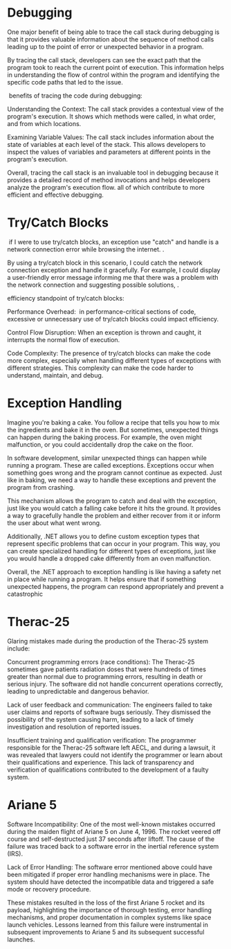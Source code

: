 
# Debugging
One major benefit of being able to trace the call stack during debugging is that it provides valuable information about the sequence of method calls leading up to the point of error or unexpected behavior in a program.

By tracing the call stack, developers can see the exact path that the program took to reach the current point of execution. This information helps in understanding the flow of control within the program and identifying the specific code paths that led to the issue.

 benefits of tracing the code during debugging:

Understanding the Context: The call stack provides a contextual view of the program's execution. It shows which methods were called, in what order, and from which locations.

Examining Variable Values: The call stack includes information about the state of variables at each level of the stack. This allows developers to inspect the values of variables and parameters at different points in the program's execution. 


Overall, tracing the call stack is an invaluable tool in debugging because it provides a detailed record of method invocations and helps developers analyze the program's execution flow. all of which contribute to more efficient and effective debugging.

# Try/Catch Blocks
 if I were to use try/catch blocks, an exception use "catch" and handle is a network connection error while browsing the internet. .

By using a try/catch block in this scenario, I could catch the network connection exception and handle it gracefully. For example, I could display a user-friendly error message informing me that there was a problem with the network connection and suggesting possible solutions, .

efficiency standpoint of try/catch blocks:

Performance Overhead:  in performance-critical sections of code, excessive or unnecessary use of try/catch blocks could impact efficiency.

Control Flow Disruption: When an exception is thrown and caught, it interrupts the normal flow of execution. 

Code Complexity: The presence of try/catch blocks can make the code more complex, especially when handling different types of exceptions with different strategies. This complexity can make the code harder to understand, maintain, and debug.


# Exception Handling
Imagine you're baking a cake. You follow a recipe that tells you how to mix the ingredients and bake it in the oven. But sometimes, unexpected things can happen during the baking process. For example, the oven might malfunction, or you could accidentally drop the cake on the floor.

In software development, similar unexpected things can happen while running a program. These are called exceptions. Exceptions occur when something goes wrong and the program cannot continue as expected. Just like in baking, we need a way to handle these exceptions and prevent the program from crashing.

This mechanism allows the program to catch and deal with the exception, just like you would catch a falling cake before it hits the ground. It provides a way to gracefully handle the problem and either recover from it or inform the user about what went wrong.

Additionally, .NET allows you to define custom exception types that represent specific problems that can occur in your program. This way, you can create specialized handling for different types of exceptions, just like you would handle a dropped cake differently from an oven malfunction.

Overall, the .NET approach to exception handling is like having a safety net in place while running a program. It helps ensure that if something unexpected happens, the program can respond appropriately and prevent a catastrophic 


# Therac-25 
Glaring mistakes made during the production of the Therac-25 system include:

Concurrent programming errors (race conditions): The Therac-25 sometimes gave patients radiation doses that were hundreds of times greater than normal due to programming errors, resulting in death or serious injury. The software did not handle concurrent operations correctly, leading to unpredictable and dangerous behavior.

Lack of user feedback and communication: The engineers failed to take user claims and reports of software bugs seriously. They dismissed the possibility of the system causing harm, leading to a lack of timely investigation and resolution of reported issues.

Insufficient training and qualification verification: The programmer responsible for the Therac-25 software left AECL, and during a lawsuit, it was revealed that lawyers could not identify the programmer or learn about their qualifications and experience. This lack of transparency and verification of qualifications contributed to the development of a faulty system.




# Ariane 5
Software Incompatibility: One of the most well-known mistakes occurred during the maiden flight of Ariane 5 on June 4, 1996. The rocket veered off course and self-destructed just 37 seconds after liftoff. The cause of the failure was traced back to a software error in the inertial reference system (IRS). 

Lack of Error Handling: The software error mentioned above could have been mitigated if proper error handling mechanisms were in place. The system should have detected the incompatible data and triggered a safe mode or recovery procedure. 

These mistakes resulted in the loss of the first Ariane 5 rocket and its payload, highlighting the importance of thorough testing, error handling mechanisms, and proper documentation in complex systems like space launch vehicles. Lessons learned from this failure were instrumental in subsequent improvements to Ariane 5 and its subsequent successful launches.
